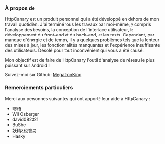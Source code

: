 ### À propos de

HttpCanary est un produit personnel qui a été développé en dehors de mon travail quotidien. J'ai terminé tous les travaux par moi-même, y compris l'analyse des besoins, la conception de l'interface utilisateur, le développement du front-end et du back-end, et les tests. Cependant, par manque d'énergie et de temps, il y a quelques problèmes tels que la lenteur des mises à jour, les fonctionnalités manquantes et l'expérience insuffisante des utilisateurs. Désolé pour tout inconvénient qui vous a été causé.

Mon objectif est de faire de HttpCanary l'outil d'analyse de réseau le plus puissant sur Android !

Suivez-moi sur Github:
[MegatronKing](https://github.com/MegatronKing)

### Remerciements particuliers

Merci aux personnes suivantes qui ont apporté leur aide à HttpCanary :
- 寒梧
- Wil Osberger
- david082321
- BuShe
- 妖精ξ也會哭
- Hasky
